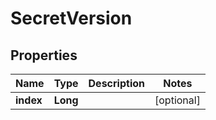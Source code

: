 

# SecretVersion


## Properties

| Name | Type | Description | Notes |
|------------ | ------------- | ------------- | -------------|
|**index** | **Long** |  |  [optional] |



